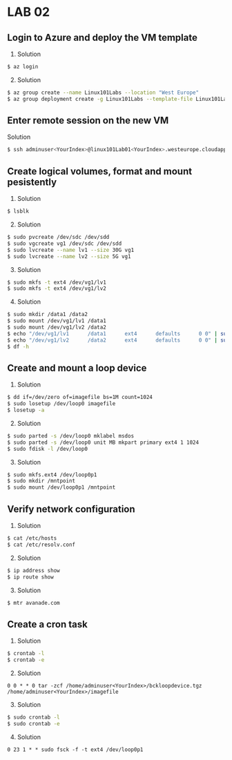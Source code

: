# LAB 02

## Login to Azure and deploy the VM template

1. Solution

```Bash
$ az login
```

2. Solution

```Bash
$ az group create --name Linux101Labs --location "West Europe"
$ az group deployment create -g Linux101Labs --template-file Linux101Labs/lab-01/vmTemplate.json --parameters Linux101Labs/lab-01/vmTemplate.parameters.json | grep "ssh "
```

## Enter remote session on the new VM

Solution

```Bash
$ ssh adminuser<YourIndex>@linux101Lab01<YourIndex>.westeurope.cloudapp.azure.com
```

## Create logical volumes, format and mount pesistently

1. Solution

```Bash
$ lsblk
```

2. Solution

```Bash
$ sudo pvcreate /dev/sdc /dev/sdd
$ sudo vgcreate vg1 /dev/sdc /dev/sdd
$ sudo lvcreate --name lv1 --size 30G vg1
$ sudo lvcreate --name lv2 --size 5G vg1
```

3. Solution

```Bash
$ sudo mkfs -t ext4 /dev/vg1/lv1
$ sudo mkfs -t ext4 /dev/vg1/lv2
```

4. Solution

```Bash
$ sudo mkdir /data1 /data2
$ sudo mount /dev/vg1/lv1 /data1
$ sudo mount /dev/vg1/lv2 /data2
$ echo "/dev/vg1/lv1      /data1      ext4      defaults      0 0" | sudo tee -a /etc/fstab
$ echo "/dev/vg1/lv2      /data2      ext4      defaults      0 0" | sudo tee -a /etc/fstab
$ df -h
```

## Create and mount a loop device

1. Solution

```Bash
$ dd if=/dev/zero of=imagefile bs=1M count=1024
$ sudo losetup /dev/loop0 imagefile
$ losetup -a
```

2. Solution

```Bash
$ sudo parted -s /dev/loop0 mklabel msdos
$ sudo parted -s /dev/loop0 unit MB mkpart primary ext4 1 1024
$ sudo fdisk -l /dev/loop0
```

3. Solution

```Bash
$ sudo mkfs.ext4 /dev/loop0p1
$ sudo mkdir /mntpoint
$ sudo mount /dev/loop0p1 /mntpoint
```

## Verify network configuration

1. Solution

```Bash
$ cat /etc/hosts
$ cat /etc/resolv.conf
```

2. Solution

```Bash
$ ip address show
$ ip route show
```

3. Solution

```Bash
$ mtr avanade.com
```

## Create a cron task

1. Solution

```Bash
$ crontab -l
$ crontab -e
```

2. Solution

```Cron
0 0 * * 0 tar -zcf /home/adminuser<YourIndex>/bckloopdevice.tgz /home/adminuser<YourIndex>/imagefile
```

3. Solution

```Bash
$ sudo crontab -l
$ sudo crontab -e
```

4. Solution

```Cron
0 23 1 * * sudo fsck -f -t ext4 /dev/loop0p1
```